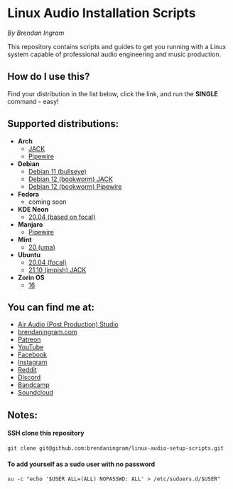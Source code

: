 # Linux Audio Installation Scripts

*By Brendan Ingram*

This repository contains scripts and guides to get you running with a Linux system capable of professional audio engineering and music production.

## How do I use this?

Find your distribution in the list below, click the link, and run the **SINGLE** command - easy!

## Supported distributions:

- **Arch**
  - [JACK](arch/install-audio-jack.sh)
  - [Pipewire](arch/install-audio-pipewire.sh)
- **Debian**
  - [Debian 11 (bullseye)](debian/11-bullseye/install-audio.sh)
  - [Debian 12 (bookworm) JACK](debian/12-bookworm/install-audio-jack.sh)
  - [Debian 12 (bookworm) Pipewire](debian/12-bookworm/install-audio-pipewire.sh)
- **Fedora**
  - coming soon
- **KDE Neon**
  - [20.04 (based on focal)](neon/focal/install-audio.sh)
- **Manjaro**
  - [Pipewire](manjaro/install-audio-pipewire.sh)
- **Mint**
  - [20 (uma)](mint/uma/install-audio.sh)
- **Ubuntu**
  - [20.04 (focal)](ubuntu/focal/install-audio.sh)
  - [21.10 (impish) JACK](ubuntu/impish/install-audio-jack.sh)
- **Zorin OS**
  - [16](zorinos/16/install-audio.sh)

## You can find me at:
- [Air Audio (Post Production) Studio](https://airaudiostudio.com)
- [brendaningram.com](https://brendaningram.com)
- [Patreon](https://www.patreon.com/airaudiostudio)
- [YouTube](https://www.youtube.com/channel/UCypNYnOtbvtSXEsDWqAEcdA)
- [Facebook](https://www.facebook.com/airaudiostudio)
- [Instagram](https://www.instagram.com/airaudiostudio)
- [Reddit](https://www.reddit.com/user/brendaningram)
- [Discord](https://discord.com/channels/901735226554851418/901735227565682739)
- [Bandcamp](https://berzgernden.bandcamp.com)
- [Soundcloud](https://soundcloud.com/berzgernden)

## Notes:

#### SSH clone this repository
`git clone git@github.com:brendaningram/linux-audio-setup-scripts.git`

#### To add yourself as a sudo user with no password

`su -c "echo '$USER ALL=(ALL) NOPASSWD: ALL' > /etc/sudoers.d/$USER"`
